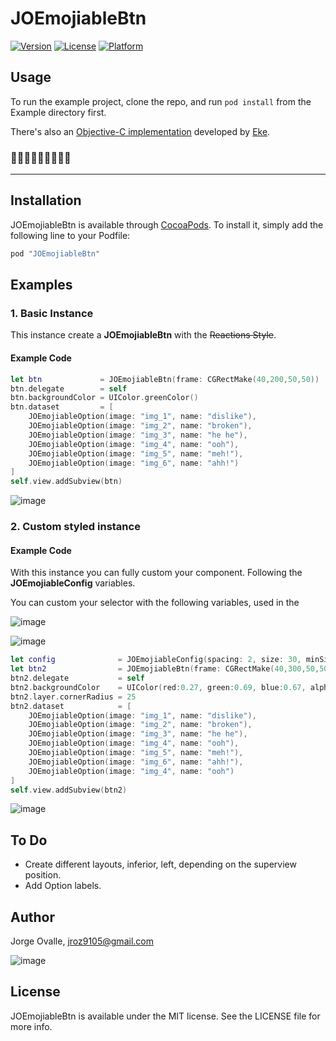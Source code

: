 # JOEmojiableBtn

[![Version](https://img.shields.io/cocoapods/v/JOEmojiableBtn.svg?style=flat)](http://cocoapods.org/pods/JOEmojiableBtn)
[![License](https://img.shields.io/cocoapods/l/JOEmojiableBtn.svg?style=flat)](http://cocoapods.org/pods/JOEmojiableBtn)
[![Platform](https://img.shields.io/cocoapods/p/JOEmojiableBtn.svg?style=flat)](http://cocoapods.org/pods/JOEmojiableBtn)

## Usage

To run the example project, clone the repo, and run `pod install` from the Example directory first.

There's also an [Objective-C implementation](https://github.com/Eke/EMEmojiableBtn) developed by [Eke](https://github.com/Eke).

### 📱🍕📱🍕📱🍕📱🍕📱

 ---

## Installation

JOEmojiableBtn is available through [CocoaPods](http://cocoapods.org). To install
it, simply add the following line to your Podfile:

```ruby
pod "JOEmojiableBtn"
```


## Examples

### 1. Basic Instance
This instance create a **JOEmojiableBtn** with the ~~Reactions Style~~.

#### Example Code

```swift
let btn             = JOEmojiableBtn(frame: CGRectMake(40,200,50,50))
btn.delegate        = self
btn.backgroundColor = UIColor.greenColor()
btn.dataset         = [
    JOEmojiableOption(image: "img_1", name: "dislike"),
    JOEmojiableOption(image: "img_2", name: "broken"),
    JOEmojiableOption(image: "img_3", name: "he he"),
    JOEmojiableOption(image: "img_4", name: "ooh"),
    JOEmojiableOption(image: "img_5", name: "meh!"),
    JOEmojiableOption(image: "img_6", name: "ahh!")
]
self.view.addSubview(btn)
```

![image](http://i.imgur.com/A6Z1oTI.gif)



### 2. Custom styled instance
#### Example Code

With this instance you can fully custom your component. Following the **JOEmojiableConfig** variables.

You can custom your selector with the following variables, used in the 

![image](http://i.imgur.com/e4zaaye.png?1)


![image](http://i.imgur.com/yNfyP3c.png?1)

```swift
let config              = JOEmojiableConfig(spacing: 2, size: 30, minSize: 34, maxSize: 45, s_options_selector: 30)
let btn2                = JOEmojiableBtn(frame: CGRectMake(40,300,50,50), config: config)
btn2.delegate           = self
btn2.backgroundColor    = UIColor(red:0.27, green:0.69, blue:0.67, alpha:1)
btn2.layer.cornerRadius = 25
btn2.dataset            = [
    JOEmojiableOption(image: "img_1", name: "dislike"),
    JOEmojiableOption(image: "img_2", name: "broken"),
    JOEmojiableOption(image: "img_3", name: "he he"),
    JOEmojiableOption(image: "img_4", name: "ooh"),
    JOEmojiableOption(image: "img_5", name: "meh!"),
    JOEmojiableOption(image: "img_6", name: "ahh!"),
    JOEmojiableOption(image: "img_4", name: "ooh")
]
self.view.addSubview(btn2)
```

![image](http://i.imgur.com/G6PmoDE.gif)



## To Do
* Create different layouts, inferior, left, depending on the superview position.
* Add Option labels.


## Author

Jorge Ovalle, jroz9105@gmail.com


![image](http://stream1.gifsoup.com/webroot/animatedgifs/808678_o.gif)



## License

JOEmojiableBtn is available under the MIT license. See the LICENSE file for more info.
